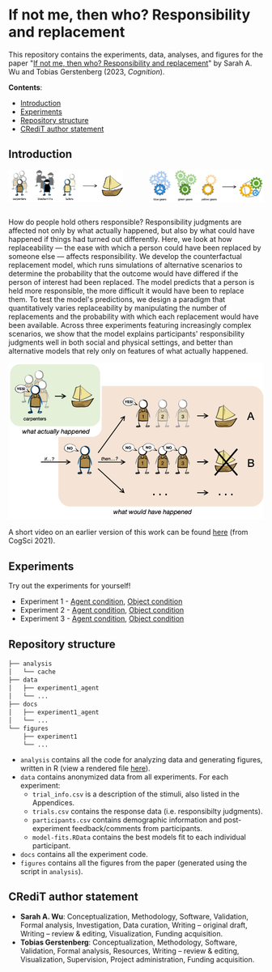 # If not me, then who? Responsibility and replacement

This repository contains the experiments, data, analyses, and figures for the paper
"[If not me, then who? Responsibility and replacement](https://doi.org/10.1016/j.cognition.2023.105646)"
by Sarah A. Wu and Tobias Gerstenberg (2023, _Cognition_).

__Contents__:
- [Introduction](#introduction)
- [Experiments](#experiments)
- [Repository structure](#repository-structure)
- [CRediT author statement](#credit-author-statement)

## Introduction

<img src="figures/trial_agent.png" width="45%" align="left">
<img src="figures/trial_object.png" width="45%" align="right">

<br clear="left" />
<br clear="right" />

How do people hold others responsible? Responsibility judgments are affected not only by what actually happened, but also by what could have happened if things had turned out differently. Here, we look at how replaceability — the ease with which a person could have been replaced by someone else — affects responsibility. We develop the counterfactual replacement model, which runs simulations of alternative scenarios to determine the probability that the outcome would have differed if the person of interest had been replaced. The model predicts that a person is held more responsible, the more difficult it would have been to replace them. To test the model's predictions, we design a paradigm that quantitatively varies replaceability by manipulating the number of replacements and the probability with which each replacement would have been available. Across three experiments featuring increasingly complex scenarios, we show that the model explains participants' responsibility judgments well in both social and physical settings, and better than alternative models that rely only on features of what actually happened.

![model](figures/model.png)

A short video on an earlier version of this work can be found [here](https://www.youtube.com/watch?v=_jhCXqqtmdA) (from CogSci 2021).

## Experiments

Try out the experiments for yourself!
- Experiment 1 - [Agent condition](https://cicl-stanford.github.io/responsibility_replacement/experiment1_agent/),
  [Object condition](https://cicl-stanford.github.io/responsibility_replacement/experiment1_object/)
- Experiment 2 - [Agent condition](https://cicl-stanford.github.io/responsibility_replacement/experiment2_agent/),
  [Object condition](https://cicl-stanford.github.io/responsibility_replacement/experiment2_object/)
- Experiment 3 - [Agent condition](https://cicl-stanford.github.io/responsibility_replacement/experiment3_agent/),
  [Object condition](https://cicl-stanford.github.io/responsibility_replacement/experiment3_object/)

## Repository structure

```
├── analysis
│   └── cache
├── data
│   ├── experiment1_agent
│   └── ...
├── docs
│   ├── experiment1_agent
│   └── ...
└── figures
    ├── experiment1
    └── ...
```

- `analysis` contains all the code for analyzing data and generating figures, written in R
  (view a rendered file [here](https://cicl-stanford.github.io/responsibility_replacement/)).
- `data` contains anonymized data from all experiments. For each experiment:
  - `trial_info.csv` is a description of the stimuli, also listed in the Appendices.
  - `trials.csv` contains the response data (i.e. responsibilty judgments).
  - `participants.csv` contains demographic information and post-experiment
    feedback/comments from participants.
  - `model-fits.RData` contains the best models fit to each individual participant.
- `docs` contains all the experiment code.
- `figures` contains all the figures from the paper (generated using the script in `analysis`).

## CRediT author statement

- **Sarah A. Wu**: Conceptualization, Methodology, Software, Validation, Formal analysis, Investigation, Data curation, Writing – original draft, Writing – review & editing, Visualization, Funding acquisition.
- **Tobias Gerstenberg**: Conceptualization, Methodology, Software, Validation, Formal analysis, Resources, Writing – review & editing, Visualization, Supervision, Project administration, Funding acquisition.
